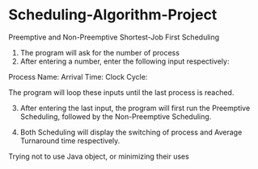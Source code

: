 # Scheduling-Algorithm-Project
Preemptive and Non-Preemptive Shortest-Job First Scheduling

1. The program will ask for the number of process
2. After entering a number, enter the following input respectively:

Process Name:
Arrival Time:
Clock Cycle:

The program will loop these inputs until the last process is reached.

3. After entering the last input, the program will first run the Preemptive Scheduling, followed by the Non-Preemptive Scheduling.
 
4. Both Scheduling will display the switching of process and Average Turnaround time respectively.

Trying not to use Java object, or minimizing their uses
